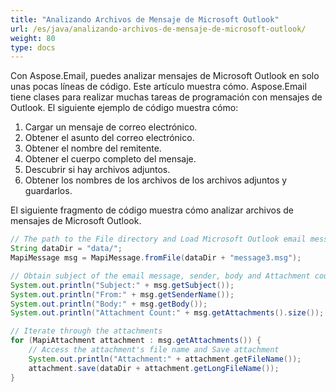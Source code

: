 ```yaml
---
title: "Analizando Archivos de Mensaje de Microsoft Outlook"
url: /es/java/analizando-archivos-de-mensaje-de-microsoft-outlook/
weight: 80
type: docs
---
```



Con Aspose.Email, puedes analizar mensajes de Microsoft Outlook en solo unas pocas líneas de código. Este artículo muestra cómo. Aspose.Email tiene clases para realizar muchas tareas de programación con mensajes de Outlook. El siguiente ejemplo de código muestra cómo:

1. Cargar un mensaje de correo electrónico.
1. Obtener el asunto del correo electrónico.
1. Obtener el nombre del remitente.
1. Obtener el cuerpo completo del mensaje.
1. Descubrir si hay archivos adjuntos.
1. Obtener los nombres de los archivos de los archivos adjuntos y guardarlos.

El siguiente fragmento de código muestra cómo analizar archivos de mensajes de Microsoft Outlook.



~~~Java
// The path to the File directory and Load Microsoft Outlook email message file
String dataDir = "data/";
MapiMessage msg = MapiMessage.fromFile(dataDir + "message3.msg");

// Obtain subject of the email message, sender, body and Attachment count
System.out.println("Subject:" + msg.getSubject());
System.out.println("From:" + msg.getSenderName());
System.out.println("Body:" + msg.getBody());
System.out.println("Attachment Count:" + msg.getAttachments().size());

// Iterate through the attachments
for (MapiAttachment attachment : msg.getAttachments()) {
    // Access the attachment's file name and Save attachment
    System.out.println("Attachment:" + attachment.getFileName());
    attachment.save(dataDir + attachment.getLongFileName());
}
~~~